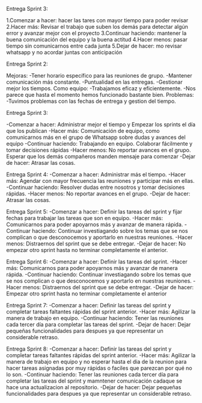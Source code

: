 Entrega Sprint 3:

1.Comenzar a hacer: hacer las tares con mayor tiempo para poder revisar 
2.Hacer más: Revisar el trabajo que suben los demás para detectar algún error y avanzar mejor con el proyecto
3.Continuar haciendo: mantener la buena comunicación del equipo y la buena actitud
4.Hacer menos: pasar tiempo sin comunicarnos entre cada junta
5.Dejar de hacer: mo revisar whatsapp y no acordar juntas con anticipación 

Entrega Sprint 2:

Mejoras:
-Tener horario específico para las reuniones de grupo.
-Mantener comunicación más constante.
-Puntualidad en las entregas.
-Gestionar mejor los tiempos.
Como equipo:
-Trabajamos eficaz y eficientemente.
-Nos parece que hasta el momento hemos funcionado bastante bien.
Problemas:
-Tuvimos problemas con las fechas de entrega y gestion del tiempo.

Entrega Sprint 3:

-Comenzar a hacer: Administrar mejor el tiempo y Empezar los sprints el día que los publican
-Hacer más: Comunicación de equipo, como comunicarnos más en el grupo de Whatsapp sobre dudas y avances del equipo
-Continuar haciendo: Trabajando en equipo. Colaborar fácilmente y tomar decisiones rápidas
-Hacer menos: No reportar avances en el grupo. Esperar que los demás compañeros manden mensaje para comenzar
-Dejar de hacer: Atrasar las cosas.

Entrega Sprint 4:
-Comenzar a hacer: Administrar más el tiempo.
-Hacer más: Agendar con mayor frecuencia las reuniones y participar más en ellas. 
-Continuar haciendo: Resolver dudas entre nosotros y tomar decisiones rápidas.
-Hacer menos: No reportar avances en el grupo.
-Dejar de hacer: Atrasar las cosas.

Entrega Sprint 5:
-Comenzar a hacer: Definir las tareas del sprint y fijar fechas para trabajar las tareas que son en equipo.
-Hacer más: Comunicarnos para poder apoyarnos más y avanzar de manera rápida.
-Continuar haciendo: Continuar investiagando sobre los temas que se nos complican o que desconocemos y aportarlo en nuestras reuniones.
-Hacer menos: Distraernos del sprint que se debe entregar.
-Dejar de hacer: No empezar otro sprint hasta no terminar completamente el anterior.

Entrega Sprint 6:
-Comenzar a hacer: Definir las tareas del sprint. 
-Hacer más: Comunicarnos para poder apoyarnos más y avanzar de manera rápida.
-Continuar haciendo: Continuar investiagando sobre los temas que se nos complican o que desconocemos y aportarlo en nuestras reuniones.
-Hacer menos: Distraernos del sprint que se debe entregar.
-Dejar de hacer: Empezar otro sprint hasta no terminar completamente el anterior

Entrega Sprint 7:
-Comenzar a hacer: Definir las tareas del sprint y completar tareas faltantes rápidas del sprint anterior.
-Hacer más: Agilizar la manera de trabajo en equipo.
-Continuar haciendo: Tener las reuniones cada tercer día para completar las tareas del sprint.
-Dejar de hacer: Dejar pequeñas funcionalidades para despues ya que representar un considerable retraso.

Entrega Sprint 8:
-Comenzar a hacer: Definir las tareas del sprint y completar tareas faltantes rápidas del sprint anterior.
-Hacer más: Agilizar la manera de trabajo en equipo y no esperar hasta el dia de la reunion para hacer tareas asignadas por muy rápidas o faciles que parezcan por qué no lo son.
-Continuar haciendo: Tener las reuniones cada tercer día para completar las tareas del sprint y mamntener comunicación cadaque se hace una actualizacion al repositorio.
-Dejar de hacer: Dejar pequeñas funcionalidades para despues ya que representar un considerable retraso.


